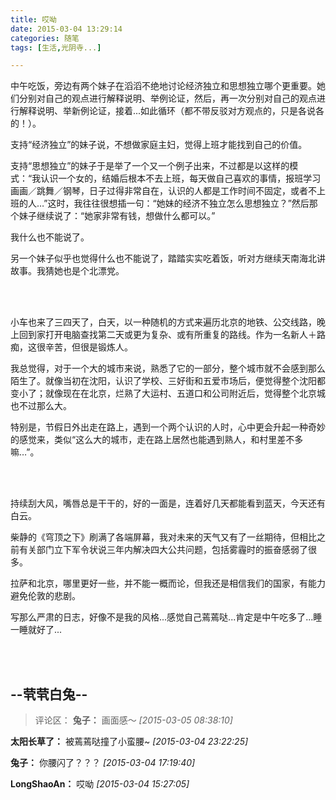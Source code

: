 ```yaml
---
title: 哎呦
date: 2015-03-04 13:29:14
categories: 随笔
tags: [生活,光阴寺...]

---
```

中午吃饭，旁边有两个妹子在滔滔不绝地讨论经济独立和思想独立哪个更重要。她们分别对自己的观点进行解释说明、举例论证，然后，再一次分别对自己的观点进行解释说明、举新例论证，接着...如此循环（都不带反驳对方观点的，只是各说各的！）。

支持“经济独立”的妹子说，不想做家庭主妇，觉得上班才能找到自己的价值。

支持“思想独立”的妹子于是举了一个又一个例子出来，不过都是以这样的模式：“我认识一个女的，结婚后根本不去上班，每天做自己喜欢的事情，报班学习画画／跳舞／钢琴，日子过得非常自在，认识的人都是工作时间不固定，或者不上班的人…”这时，我往往很想插一句：“她妹的经济不独立怎么思想独立？”然后那个妹子继续说了：“她家非常有钱，想做什么都可以。”

我什么也不能说了。

另一个妹子似乎也觉得什么也不能说了，踏踏实实吃着饭，听对方继续天南海北讲故事。我猜她也是个北漂党。

<br /><br />

小车也来了三四天了，白天，以一种随机的方式来遍历北京的地铁、公交线路，晚上回到家打开电脑查找第二天或更为复杂、或有所重复的路线。作为一名新人＋路痴，这很辛苦，但很是锻炼人。

我总觉得，对于一个大的城市来说，熟悉了它的一部分，整个城市就不会感到那么陌生了。就像当初在沈阳，认识了学校、三好街和五爱市场后，便觉得整个沈阳都变小了；就像现在在北京，烂熟了大运村、五道口和公司附近后，觉得整个北京城也不过那么大。

特别是，节假日外出走在路上，遇到一个两个认识的人时，心中更会升起一种奇妙的感觉来，类似“这么大的城市，走在路上居然也能遇到熟人，和村里差不多嘛…”。

<br /><br />

持续刮大风，嘴唇总是干干的，好的一面是，连着好几天都能看到蓝天，今天还有白云。

柴静的《穹顶之下》刷满了各端屏幕，我对未来的天气又有了一丝期待，但相比之前有关部门立下军令状说三年内解决四大公共问题，包括雾霾时的振奋感弱了很多。

拉萨和北京，哪里更好一些，并不能一概而论，但我还是相信我们的国家，有能力避免伦敦的悲剧。

写那么严肃的日志，好像不是我的风格...感觉自己蔫蔫哒...肯定是中午吃多了...睡一睡就好了...

<br /><br />

--茕茕白兔--
---
>评论区：
>**兔子：** 画面感～  *[2015-03-05 08:38:10]*
>
**太阳长草了：** 被蔫蔫哒撞了小蛮腰~  *[2015-03-04 23:22:25]*
>
**兔子：** 你腰闪了？？？  *[2015-03-04 17:19:40]*
>
**LongShaoAn：** 哎呦  *[2015-03-04 15:27:05]*
>
